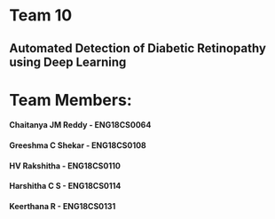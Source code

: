 # Team 10
## Automated Detection of Diabetic Retinopathy using Deep Learning

# Team Members:
#### Chaitanya JM Reddy - ENG18CS0064
#### Greeshma C Shekar  - ENG18CS0108
#### HV Rakshitha       - ENG18CS0110
#### Harshitha C S      - ENG18CS0114
#### Keerthana R        - ENG18CS0131
